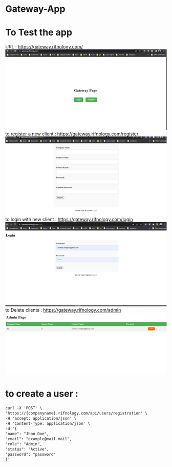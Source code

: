 # Gateway-App

# To Test the app 
URL : https://gateway.rifnology.com/
![image.png](./image.png)
to register a new client : https://gateway.rifnology.com/register
![image-1.png](./image-1.png)
to login with new client : https://gateway.rifnology.com/login
![image-2.png](./image-2.png)
to Delete clients : https://gateway.rifnology.com/admin
![image-3.png](./image-3.png)


# to create a user : 

```
curl -X 'POST' \
'https://{companyname}.rifnology.com/api/users/registration' \
-H 'accept: application/json' \
-H 'Content-Type: application/json' \
-d '{
"name": "Jhon Doe",
"email": "example@mail.mail",
"role": "Admin",
"status": "Active",
"password": "password"
}'

```
